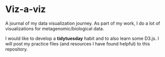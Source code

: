 <h1>Viz-a-viz</h1>

A journal of my data visualization journey. As part of my work, I do a lot of visualizations for metagenomic/biological data. 

I would like to develop a **tidytuesday** habit and to also learn some D3.js. I will post my practice files (and resources I have found helpful) to this repository.
